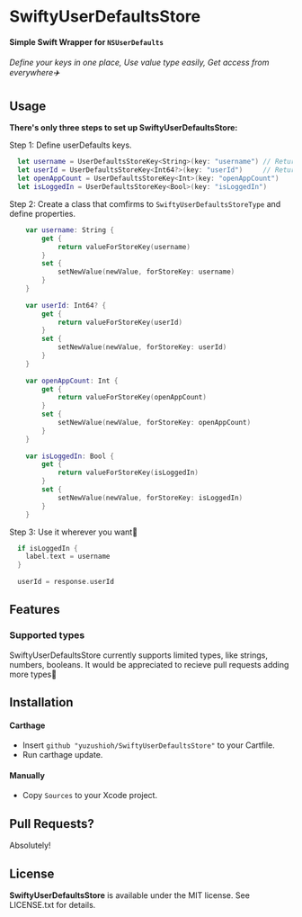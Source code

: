 # SwiftyUserDefaultsStore

#### Simple Swift Wrapper for `NSUserDefaults`
###### Define your keys in one place, Use value type easily, Get access from everywhere✈️

## Usage
**There's only three steps to set up SwiftyUserDefaultsStore:**

Step 1: Define userDefaults keys.

```swift
  let username = UserDefaultsStoreKey<String>(key: "username") // Returns non-optional value.
  let userId = UserDefaultsStoreKey<Int64?>(key: "userId")     // Returns optional value
  let openAppCount = UserDefaultsStoreKey<Int>(key: "openAppCount")
  let isLoggedIn = UserDefaultsStoreKey<Bool>(key: "isLoggedIn")
```

Step 2: Create a class that comfirms to `SwiftyUserDefaultsStoreType` and define properties.

```swift
    var username: String {
        get {
            return valueForStoreKey(username)
        }
        set {
            setNewValue(newValue, forStoreKey: username)
        }
    }
    
    var userId: Int64? {
        get {
            return valueForStoreKey(userId)
        }
        set {
            setNewValue(newValue, forStoreKey: userId)
        }
    }
    
    var openAppCount: Int {
        get {
            return valueForStoreKey(openAppCount)
        }
        set {
            setNewValue(newValue, forStoreKey: openAppCount)
        }
    }
    
    var isLoggedIn: Bool {
        get {
            return valueForStoreKey(isLoggedIn)
        }
        set {
            setNewValue(newValue, forStoreKey: isLoggedIn)
        }
    }
```

Step 3: Use it wherever you want🎉

```swift
  if isLoggedIn {
    label.text = username
  }
  
  userId = response.userId
```
## Features

### Supported types

SwiftyUserDefaultsStore currently supports limited types, like strings, numbers, booleans.
It would be appreciated to recieve pull requests adding more types🙇

## Installation

#### Carthage

- Insert `github "yuzushioh/SwiftyUserDefaultsStore"` to your Cartfile.
- Run carthage update.

#### Manually

- Copy `Sources` to your Xcode project.

## Pull Requests?
Absolutely!

## License
__SwiftyUserDefaultsStore__ is available under the MIT license. See LICENSE.txt for details.
